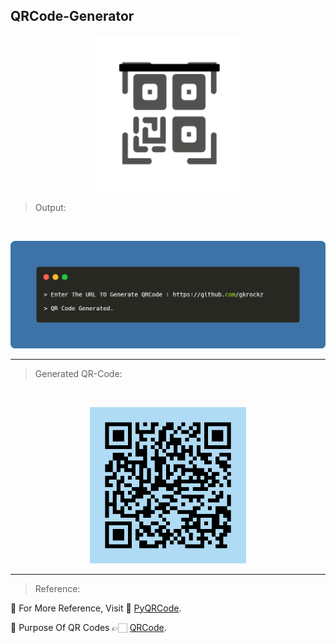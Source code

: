 ## QRCode-Generator 
<p align="center">
  <img width="250" height="250" src="Img/QR-Logo.gif" alt="Logo">
</p>

> Output:                                                              
<br> 
<p align="center">           
<img src="Img/Output.png" alt="Sample-Output">
</p>

---

> Generated QR-Code:
<br>
<p align="center">
<img src="Img/QRCode.jpg" height=250px alt="QR">
</p>

---

> Reference:

💠 For More Reference, Visit 📑 [PyQRCode](https://pypi.org/project/PyQRCode/).

💠 Purpose Of QR Codes 👉🏻 [QRCode](https://www.qr-code-generator.com/qr-code-marketing/why-should-i-use-qr-codes/).
